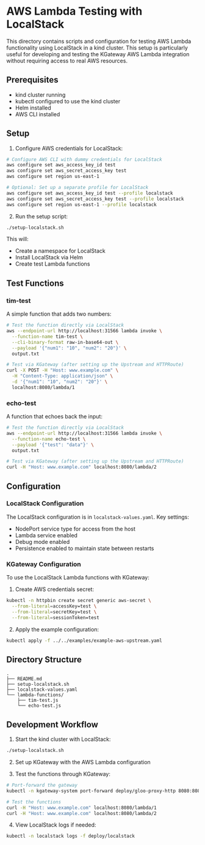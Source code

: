 # AWS Lambda Testing with LocalStack

This directory contains scripts and configuration for testing AWS Lambda functionality using LocalStack in a kind cluster. This setup is particularly useful for developing and testing the KGateway AWS Lambda integration without requiring access to real AWS resources.

## Prerequisites

- kind cluster running
- kubectl configured to use the kind cluster
- Helm installed
- AWS CLI installed

## Setup

1. Configure AWS credentials for LocalStack:

```bash
# Configure AWS CLI with dummy credentials for LocalStack
aws configure set aws_access_key_id test
aws configure set aws_secret_access_key test
aws configure set region us-east-1

# Optional: Set up a separate profile for LocalStack
aws configure set aws_access_key_id test --profile localstack
aws configure set aws_secret_access_key test --profile localstack
aws configure set region us-east-1 --profile localstack
```

2. Run the setup script:

```bash
./setup-localstack.sh
```

This will:

- Create a namespace for LocalStack
- Install LocalStack via Helm
- Create test Lambda functions

## Test Functions

### tim-test

A simple function that adds two numbers:

```bash
# Test the function directly via LocalStack
aws --endpoint-url http://localhost:31566 lambda invoke \
  --function-name tim-test \
  --cli-binary-format raw-in-base64-out \
  --payload '{"num1": "10", "num2": "20"}' \
  output.txt

# Test via KGateway (after setting up the Upstream and HTTPRoute)
curl -X POST -H "Host: www.example.com" \
  -H "Content-Type: application/json" \
  -d '{"num1": "10", "num2": "20"}' \
  localhost:8080/lambda/1
```

### echo-test

A function that echoes back the input:

```bash
# Test the function directly via LocalStack
aws --endpoint-url http://localhost:31566 lambda invoke \
  --function-name echo-test \
  --payload '{"test": "data"}' \
  output.txt

# Test via KGateway (after setting up the Upstream and HTTPRoute)
curl -H "Host: www.example.com" localhost:8080/lambda/2
```

## Configuration

### LocalStack Configuration

The LocalStack configuration is in `localstack-values.yaml`. Key settings:

- NodePort service type for access from the host
- Lambda service enabled
- Debug mode enabled
- Persistence enabled to maintain state between restarts

### KGateway Configuration

To use the LocalStack Lambda functions with KGateway:

1. Create AWS credentials secret:

```bash
kubectl -n httpbin create secret generic aws-secret \
  --from-literal=accessKey=test \
  --from-literal=secretKey=test \
  --from-literal=sessionToken=test
```

2. Apply the example configuration:

```bash
kubectl apply -f ../../examples/example-aws-upstream.yaml
```

## Directory Structure

```text
.
├── README.md
├── setup-localstack.sh
├── localstack-values.yaml
└── lambda-functions/
    ├── tim-test.js
    └── echo-test.js
```

## Development Workflow

1. Start the kind cluster with LocalStack:

```bash
./setup-localstack.sh
```

2. Set up KGateway with the AWS Lambda configuration

3. Test the functions through KGateway:

```bash
# Port-forward the gateway
kubectl -n kgateway-system port-forward deploy/gloo-proxy-http 8080:8080

# Test the functions
curl -H "Host: www.example.com" localhost:8080/lambda/1
curl -H "Host: www.example.com" localhost:8080/lambda/2
```

4. View LocalStack logs if needed:

```bash
kubectl -n localstack logs -f deploy/localstack
```
